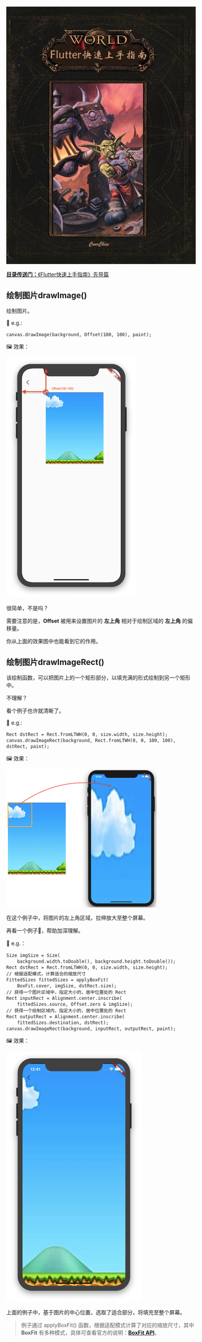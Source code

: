 [![](https://raw.githubusercontent.com/chenBingX/img/master/Flutter/Flutter快速上手指南封面2.JPG)](https://juejin.im/post/5c8f8e62e51d456a0f23d0fe)

[**目录传送门：**《Flutter快速上手指南》先导篇](https://juejin.im/post/5c8f8e62e51d456a0f23d0fe)  

## 绘制图片drawImage()

绘制图片。  

🌰 e.g.: 

```
canvas.drawImage(background, Offset(100, 100), paint);
```

🖼 效果：  

![](https://raw.githubusercontent.com/chenBingX/img/master/Flutter/image.png)  

很简单，不是吗？  

需要注意的是，**Offset** 被用来设置图片的 **左上角** 相对于绘制区域的 **左上角** 的偏移量。  

你从上面的效果图中也能看到它的作用。  

## 绘制图片drawImageRect()

该绘制函数，可以把图片上的一个矩形部分，以填充满的形式绘制到另一个矩形中。   

不理解？

看个例子也许就清晰了。  

🌰 e.g.:   


```
Rect dstRect = Rect.fromLTWH(0, 0, size.width, size.height);
canvas.drawImageRect(background, Rect.fromLTWH(0, 0, 100, 100), dstRect, paint);
```

🖼 效果：   

![](https://raw.githubusercontent.com/chenBingX/img/master/Flutter/imgrect.png)

在这个例子中，将图片的左上角区域，拉伸放大至整个屏幕。   

再看一个例子🌰，帮助加深理解。  

🌰 e.g.：  

```
Size imgSize = Size(
    background.width.toDouble(), background.height.toDouble());
Rect dstRect = Rect.fromLTWH(0, 0, size.width, size.height);
// 根据适配模式，计算适合的缩放尺寸
FittedSizes fittedSizes = applyBoxFit(
    BoxFit.cover, imgSize, dstRect.size);
// 获得一个图片区域中，指定大小的，居中位置处的 Rect
Rect inputRect = Alignment.center.inscribe(
    fittedSizes.source, Offset.zero & imgSize);
// 获得一个绘制区域内，指定大小的，居中位置处的 Rect
Rect outputRect = Alignment.center.inscribe(
    fittedSizes.destination, dstRect);
canvas.drawImageRect(background, inputRect, outputRect, paint);
```

🖼 效果：   

![](https://raw.githubusercontent.com/chenBingX/img/master/Flutter/imgrect2.png)

上面的例子中，基于图片的中心位置，选取了适合部分，将填充至整个屏幕。  

> 例子通过 applyBoxFit() 函数，根据适配模式计算了对应的缩放尺寸，其中 **BoxFit** 有多种模式，具体可查看官方的说明：[**BoxFit API**](https://docs.flutter.io/flutter/painting/BoxFit-class.html)。  





